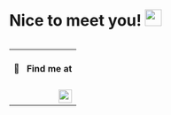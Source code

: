 <h1>Nice to meet you! <img src="https://media.giphy.com/media/hvRJCLFzcasrR4ia7z/giphy.gif" width="30"></h1>

<table align="right" width="130" height="100%">
 <tr><td><h4>🔎 &nbsp; Find me at</h4></td></tr>
 <tr><td><a href="https://www.linkedin.com/in/santiagocarrascocampa/" target="_blank" rel="noopener noreferrer"><img src="https://img.shields.io/badge/-LinkedIn-0a0a0a?&logo=linkedin&logoColor=0A66C2&link=https://www.linkedin.com/in/santiagocarrascocampa/" align="right" height="24"></a></td></tr>
</table>

### About me

As a web developer with a passion for crafting intuitive and visually stunning experiences, I'm constantly on the lookout for innovative ways to push the boundaries of what's possible. With a focus on frontend development, I've honed my skills in building responsive, accessible, and user-friendly interfaces that captivate and engage.
I'm on a perpetual journey of learning, constantly integrating newfound knowledge into my current workflow to enhance user experiences.

**Happy to share my knowledge with the community and teammates 🗣**

- 📚 &nbsp;Currently learning: &nbsp;![Figma](https://img.shields.io/badge/-Figma-0a0a0a?&logo=figma)&nbsp;![Python](https://img.shields.io/badge/-Python-0a0a0a?&logo=python)&nbsp;![LangChain](https://img.shields.io/badge/-LangChain-0a0a0a?&logo=langchain)&nbsp;

### 🕓&nbsp;This week I spent my time on:
<!--START_SECTION:waka-->

```txt
From: 06 April 2025 - To: 13 April 2025

Python       7 hrs 32 mins   ████████████▓░░░░░░░░░░░░   50.61 %
TypeScript   6 hrs 6 mins    ██████████▒░░░░░░░░░░░░░░   40.90 %
Markdown     1 hr 2 mins     █▓░░░░░░░░░░░░░░░░░░░░░░░   07.02 %
JSON         6 mins          ▒░░░░░░░░░░░░░░░░░░░░░░░░   00.78 %
Git Config   4 mins          ░░░░░░░░░░░░░░░░░░░░░░░░░   00.45 %
Other        1 min           ░░░░░░░░░░░░░░░░░░░░░░░░░   00.13 %
Bash         0 secs          ░░░░░░░░░░░░░░░░░░░░░░░░░   00.06 %
Text         0 secs          ░░░░░░░░░░░░░░░░░░░░░░░░░   00.04 %
Docker       0 secs          ░░░░░░░░░░░░░░░░░░░░░░░░░   00.01 %
JavaScript   0 secs          ░░░░░░░░░░░░░░░░░░░░░░░░░   00.00 %
```

<!--END_SECTION:waka-->

<details>
<summary>Extra information</summary>

</br>

### Current Stack

![Typescript](https://img.shields.io/badge/-Typescript-0a0a0a?&logo=typescript)
![React](https://img.shields.io/badge/-React-0a0a0a?&logo=react)
![Next.js](https://img.shields.io/badge/-Next.js-0a0a0a?&logo=next.js)
![Hono](https://img.shields.io/badge/-Hono-0a0a0a?&logo=hono)
![CloudFlare](https://img.shields.io/badge/-CloudFlare-0a0a0a?&logo=cloudflare)

### Languages

![Typescript](https://img.shields.io/badge/-Typescript-0a0a0a?&logo=typescript)
![Javascript](https://img.shields.io/badge/-Javascript-0a0a0a?&logo=javascript)

### Technologies, Tools, Libraries, Frameworks used before

![Astro](https://img.shields.io/badge/-Astro-0a0a0a?&logo=astro)
![React](https://img.shields.io/badge/-React-0a0a0a?&logo=react)
![Next.js](https://img.shields.io/badge/-Next.js-0a0a0a?&logo=next.js)
![Jest](https://img.shields.io/badge/-Jest-0a0a0a?&logo=jest&logoColor=C63D14)
![Vitest](https://img.shields.io/badge/-Vitest-0a0a0a?&logo=vitest&logoColor=C63D14)
![Testing Library](https://img.shields.io/badge/-Testing_Library-0a0a0a?&logo=TestingLibrary)
![React Native](https://img.shields.io/badge/-React_Native-0a0a0a?&logo=react)
![React-Query](https://img.shields.io/badge/-React_Query-0a0a0a?&logo=ReactQuery)
![React-Hook-Form](https://img.shields.io/badge/-React_Hook_Form-0a0a0a?&logo=ReactHookForm)
![SASS](https://img.shields.io/badge/-SASS-0a0a0a?&logo=sass)
![Tailwind CSS](https://img.shields.io/badge/-Tailwind_CSS-0a0a0a?&logo=TailwindCSS)
![Styled-components](https://img.shields.io/badge/-Styled_Components-0a0a0a?&logo=StyledComponents)
![Web3.js](https://img.shields.io/badge/-Web3.js-0a0a0a?&logo=Web3.js)
![Node.js](https://img.shields.io/badge/-Node-0a0a0a?&logo=node.js)
![Express](https://img.shields.io/badge/-Express-0a0a0a?&logo=express)
![Figma](https://img.shields.io/badge/-Figma-0a0a0a?&logo=figma)
![Eslint](https://img.shields.io/badge/-Eslint-0a0a0a?&logo=eslint&logoColor=482FBD)
![Prettier](https://img.shields.io/badge/-Prettier-0a0a0a?&logo=prettier)
![AWS Amplify](https://img.shields.io/badge/-AWS_Amplify-0a0a0a?&logo=AWSAmplify)
![Docker](https://img.shields.io/badge/-Docker-0a0a0a?&logo=docker)
![Firebase](https://img.shields.io/badge/-Firebase-0a0a0a?&logo=Firebase)
![MongoDB](https://img.shields.io/badge/-MongoDB-0a0a0a?&logo=mongodb)
![PostgreSQL](https://img.shields.io/badge/-PostgreSQL-0a0a0a?&logo=postgresql)

</details>

---

<p align="right"><img src="https://komarev.com/ghpvc/?username=santychuy&label=Profile%20views&color=0e75b6&style=flat" alt="santychuy" /></p>
